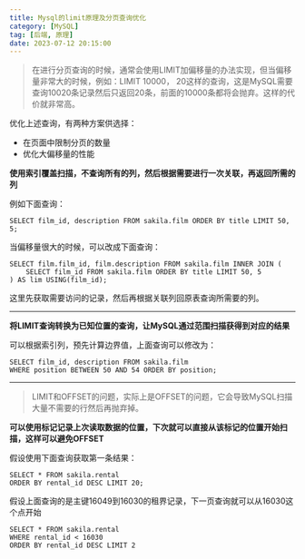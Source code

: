 ```yaml
---
title: Mysql的limit原理及分页查询优化
category: [MySQL]
tag: [后端, 原理]
date: 2023-07-12 20:15:00
---
```


> 在进行分页查询的时候，通常会使用LIMIT加偏移量的办法实现，但当偏移量非常大的时候，例如：LIMIT 10000， 20这样的查询，这是MySQL需要查询10020条记录然后只返回20条，前面的10000条都将会抛弃。这样的代价就非常高。

优化上述查询，有两种方案供选择：

- 在页面中限制分页的数量
- 优化大偏移量的性能

**使用索引覆盖扫描，不查询所有的列，然后根据需要进行一次关联，再返回所需的列**

例如下面查询：

```mysql
SELECT film_id, description FROM sakila.film ORDER BY title LIMIT 50, 5;
```

当偏移量很大的时候，可以改成下面查询：

```mysql
SELECT film.film_id, film.description FROM sakila.film INNER JOIN (
	SELECT film_id FROM sakila.film ORDER BY title LIMIT 50, 5
) AS lim USING(film_id);
```

这里先获取需要访问的记录，然后再根据关联列回原表查询所需要的列。

***

**将LIMIT查询转换为已知位置的查询，让MySQL通过范围扫描获得到对应的结果**

可以根据索引列，预先计算边界值，上面查询可以修改为：

```mysql
SELECT film_id, description FROM sakila.film
WHERE position BETWEEN 50 AND 54 ORDER BY position;
```

****

> LIMIT和OFFSET的问题，实际上是OFFSET的问题，它会导致MySQL扫描大量不需要的行然后再抛弃掉。

**可以使用标记记录上次读取数据的位置，下次就可以直接从该标记的位置开始扫描，这样可以避免OFFSET**

假设使用下面查询获取第一条结果：

```mysql
SELECT * FROM sakila.rental
ORDER BY rental_id DESC LIMIT 20;
```

假设上面查询的是主键16049到16030的租界记录，下一页查询就可以从16030这个点开始

```mysql
SELECT * FROM sakila.rental
WHERE rental_id < 16030
ORDER BY rental_id DESC LIMIT 2
```

